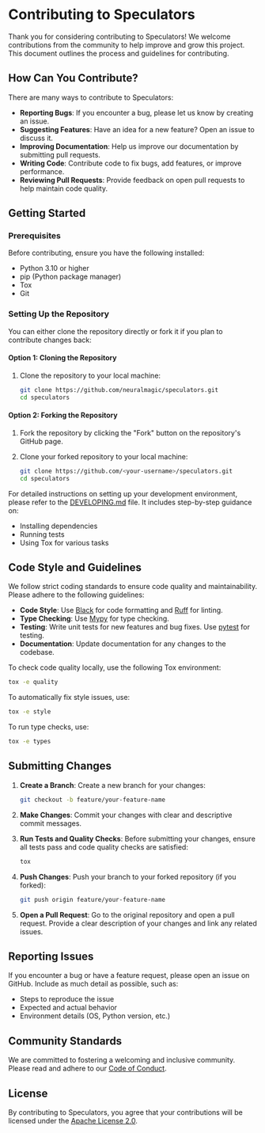 # Contributing to Speculators

Thank you for considering contributing to Speculators! We welcome contributions from the community to help improve and grow this project. This document outlines the process and guidelines for contributing.

## How Can You Contribute?

There are many ways to contribute to Speculators:

- **Reporting Bugs**: If you encounter a bug, please let us know by creating an issue.
- **Suggesting Features**: Have an idea for a new feature? Open an issue to discuss it.
- **Improving Documentation**: Help us improve our documentation by submitting pull requests.
- **Writing Code**: Contribute code to fix bugs, add features, or improve performance.
- **Reviewing Pull Requests**: Provide feedback on open pull requests to help maintain code quality.

## Getting Started

### Prerequisites

Before contributing, ensure you have the following installed:

- Python 3.10 or higher
- pip (Python package manager)
- Tox
- Git

### Setting Up the Repository

You can either clone the repository directly or fork it if you plan to contribute changes back:

#### Option 1: Cloning the Repository

1. Clone the repository to your local machine:

   ```bash
   git clone https://github.com/neuralmagic/speculators.git
   cd speculators
   ```

#### Option 2: Forking the Repository

1. Fork the repository by clicking the "Fork" button on the repository's GitHub page.

2. Clone your forked repository to your local machine:

   ```bash
   git clone https://github.com/<your-username>/speculators.git
   cd speculators
   ```

For detailed instructions on setting up your development environment, please refer to the [DEVELOPING.md](https://github.com/neuralmagic/speculators/blob/main/DEVELOPING.md) file. It includes step-by-step guidance on:

- Installing dependencies
- Running tests
- Using Tox for various tasks

## Code Style and Guidelines

We follow strict coding standards to ensure code quality and maintainability. Please adhere to the following guidelines:

- **Code Style**: Use [Black](https://black.readthedocs.io/en/stable/) for code formatting and [Ruff](https://github.com/charliermarsh/ruff) for linting.
- **Type Checking**: Use [Mypy](http://mypy-lang.org/) for type checking.
- **Testing**: Write unit tests for new features and bug fixes. Use [pytest](https://docs.pytest.org/) for testing.
- **Documentation**: Update documentation for any changes to the codebase.

To check code quality locally, use the following Tox environment:

```bash
tox -e quality
```

To automatically fix style issues, use:

```bash
tox -e style
```

To run type checks, use:

```bash
tox -e types
```

## Submitting Changes

1. **Create a Branch**: Create a new branch for your changes:

   ```bash
   git checkout -b feature/your-feature-name
   ```

2. **Make Changes**: Commit your changes with clear and descriptive commit messages.

3. **Run Tests and Quality Checks**: Before submitting your changes, ensure all tests pass and code quality checks are satisfied:

   ```bash
   tox
   ```

4. **Push Changes**: Push your branch to your forked repository (if you forked):

   ```bash
   git push origin feature/your-feature-name
   ```

5. **Open a Pull Request**: Go to the original repository and open a pull request. Provide a clear description of your changes and link any related issues.

## Reporting Issues

If you encounter a bug or have a feature request, please open an issue on GitHub. Include as much detail as possible, such as:

- Steps to reproduce the issue
- Expected and actual behavior
- Environment details (OS, Python version, etc.)

## Community Standards

We are committed to fostering a welcoming and inclusive community. Please read and adhere to our [Code of Conduct](https://github.com/neuralmagic/speculators/blob/main/CODE_OF_CONDUCT.md).

## License

By contributing to Speculators, you agree that your contributions will be licensed under the [Apache License 2.0](https://github.com/neuralmagic/speculators/blob/main/LICENSE).
